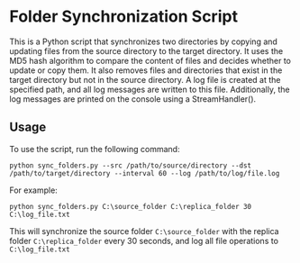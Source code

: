 # Folder Synchronization Script
This is a Python script that synchronizes two directories by copying and updating files from the source directory to the target directory. It uses the MD5 hash algorithm to compare the content of files and decides whether to update or copy them. It also removes files and directories that exist in the target directory but not in the source directory.
 A log file is created at the specified path, and all log messages are written to this file. Additionally, the log messages are printed on the console using a StreamHandler().

## Usage
To use the script, run the following command:
```
python sync_folders.py --src /path/to/source/directory --dst /path/to/target/directory --interval 60 --log /path/to/log/file.log
```

For example:
```
python sync_folders.py C:\source_folder C:\replica_folder 30 C:\log_file.txt
```

This will synchronize the source folder `C:\source_folder` with the replica folder `C:\replica_folder` every 30 seconds, and log all file operations to `C:\log_file.txt`

